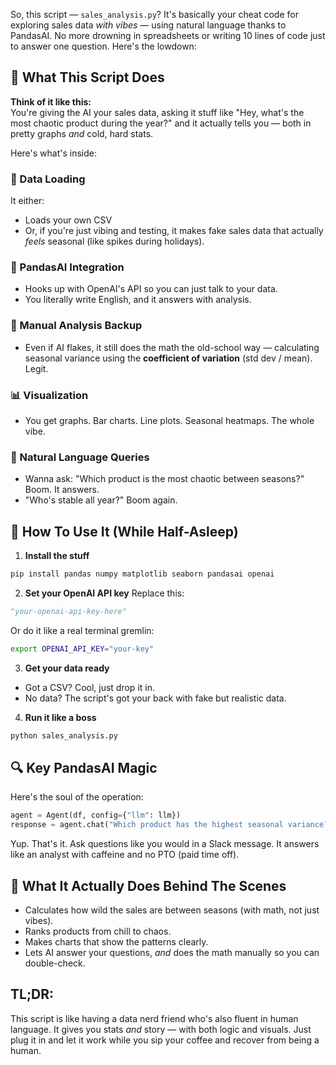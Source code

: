 So, this script &mdash; `sales_analysis.py`? It's basically your cheat code for exploring sales data *with vibes* — using natural language thanks to PandasAI. No more drowning in spreadsheets or writing 10 lines of code just to answer one question. Here's the lowdown:

## 🧠 What This Script Does

**Think of it like this:**  
You're giving the AI your sales data, asking it stuff like "Hey, what's the most chaotic product during the year?" and it actually tells you — both in pretty graphs *and* cold, hard stats.

Here's what's inside:

### 🚚 Data Loading

It either:

* Loads your own CSV
* Or, if you're just vibing and testing, it makes fake sales data that actually *feels* seasonal (like spikes during holidays).

### 🧠 PandasAI Integration

* Hooks up with OpenAI's API so you can just talk to your data.
* You literally write English, and it answers with analysis.

### 🧮 Manual Analysis Backup

* Even if AI flakes, it still does the math the old-school way — calculating seasonal variance using the **coefficient of variation** (std dev / mean). Legit.

### 📊 Visualization

* You get graphs. Bar charts. Line plots. Seasonal heatmaps. The whole vibe.

### 💬 Natural Language Queries

* Wanna ask: "Which product is the most chaotic between seasons?" Boom. It answers.
* "Who's stable all year?" Boom again.

## 🔧 How To Use It (While Half-Asleep)

1. **Install the stuff**

```bash
pip install pandas numpy matplotlib seaborn pandasai openai
```

2. **Set your OpenAI API key**
   Replace this:

```python
"your-openai-api-key-here"
```

Or do it like a real terminal gremlin:

```bash
export OPENAI_API_KEY="your-key"
```

3. **Get your data ready**

* Got a CSV? Cool, just drop it in.
* No data? The script's got your back with fake but realistic data.

4. **Run it like a boss**

```bash
python sales_analysis.py
```

## 🔍 Key PandasAI Magic

Here's the soul of the operation:

```python
agent = Agent(df, config={"llm": llm})
response = agent.chat("Which product has the highest seasonal variance?")
```

Yup. That's it. Ask questions like you would in a Slack message. It answers like an analyst with caffeine and no PTO (paid time off).

## 🧾 What It Actually Does Behind The Scenes

* Calculates how wild the sales are between seasons (with math, not just vibes).
* Ranks products from chill to chaos.
* Makes charts that show the patterns clearly.
* Lets AI answer your questions, *and* does the math manually so you can double-check.

## TL;DR:
This script is like having a data nerd friend who's also fluent in human language. It gives you stats *and* story — with both logic and visuals. Just plug it in and let it work while you sip your coffee and recover from being a human.

<br>
